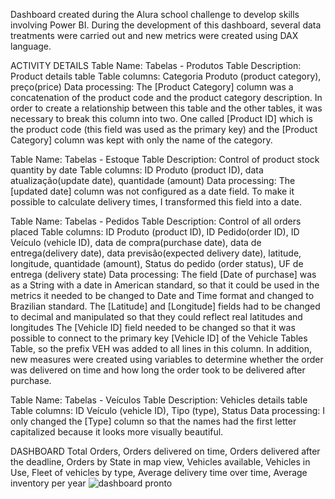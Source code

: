 Dashboard created during the Alura school challenge to develop skills involving Power BI.
During the development of this dashboard, several data treatments were carried out and new metrics were created using DAX language.

ACTIVITY DETAILS
Table Name: Tabelas - Produtos
Table Description: Product details table
Table columns: Categoria Produto (product category), preço(price)
Data processing: The [Product Category] column was a concatenation of the product code and the product category description. In order to create a relationship between this table and the other tables, it was necessary to break this column into two. One called [Product ID] which is the product code (this field was used as the primary key) and the [Product Category] column was kept with only the name of the category.

Table Name: Tabelas - Estoque
Table Description: Control of product stock quantity by date
Table columns: ID Produto (product ID), data atualização(update date), quantidade (amount)
Data processing: The [updated date] column was not configured as a date field. To make it possible to calculate delivery times, I transformed this field into a date.

Table Name: Tabelas - Pedidos
Table Description: Control of all orders placed
Table columns: ID Produto (product ID), ID Pedido(order ID), ID Veículo (vehicle ID), data de compra(purchase date), data de entrega(delivery date), data previsão(expected delivery date), latitude, longitude, quantidade (amount), Status do pedido (order status), UF de entrega (delivery state)
Data processing: The field [Date of purchase] was as a String with a date in American standard, so that it could be used in the metrics it needed to be changed to Date and Time format and changed to Brazilian standard.
The [Latitude] and [Longitude] fields had to be changed to decimal and manipulated so that they could reflect real latitudes and longitudes
The [Vehicle ID] field needed to be changed so that it was possible to connect to the primary key [Vehicle ID] of the Vehicle Tables Table, so the prefix VEH was added to all lines in this column.
In addition, new measures were created using variables to determine whether the order was delivered on time and how long the order took to be delivered after purchase.

Table Name: Tabelas - Veículos
Table Description: Vehicles details table
Table columns: ID Veículo (vehicle ID), Tipo (type), Status
Data processing: I only changed the [Type] column so that the names had the first letter capitalized because it looks more visually beautiful.


DASHBOARD
Total Orders, Orders delivered on time, Orders delivered after the deadline, Orders by State in map view, Vehicles available, Vehicles in Use, Fleet of vehicles by type, Average delivery time over time, Average inventory per year
![dashboard pronto](https://github.com/user-attachments/assets/71886e71-fc4e-44eb-bc66-ab252d893bde)
